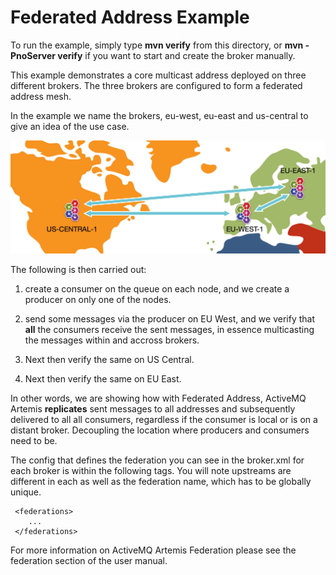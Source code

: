 # Federated Address Example

To run the example, simply type **mvn verify** from this directory, or **mvn -PnoServer verify** if you want to start and create the broker manually.

This example demonstrates a core multicast address deployed on three different brokers. The three brokers are configured to form a federated address mesh.

In the example we name the brokers, eu-west, eu-east and us-central to give an idea of the use case.

![EU West, EU East and US Central Diagram](eu-west-east-us-central.png)

The following is then carried out:

1. create a consumer on the queue on each node, and we create a producer on only one of the nodes.

2. send some messages via the producer on EU West, and we verify that **all** the consumers receive the sent messages, in essence multicasting the messages within and accross brokers.

3. Next then verify the same on US Central.

4. Next then verify the same on EU East.



In other words, we are showing how with Federated Address, ActiveMQ Artemis **replicates**  sent messages to all addresses and subsequently delivered to all all consumers, regardless if the consumer is local or is on a distant broker. Decoupling the location where producers and consumers need to be.

The config that defines the federation you can see in the broker.xml for each broker is within the following tags. You will note upstreams are different in each as well as the federation name, which has to be globally unique.

```
 <federations>
    ...
 </federations>
```


For more information on ActiveMQ Artemis Federation please see the federation section of the user manual.